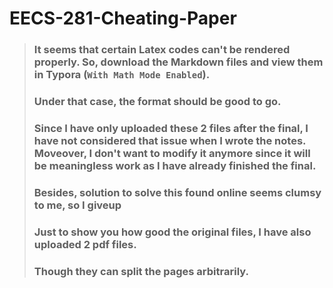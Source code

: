 # EECS-281-Cheating-Paper
> ### It seems that certain Latex codes can't be rendered properly. So, download the Markdown files and view them in Typora (```With Math Mode Enabled```).
> ### Under that case, the format should be good to go.
> ### Since I have only uploaded these 2 files after the final, I have not considered that issue when I wrote the notes. Moveover, I don't want to modify it anymore since it will be meaningless work as I have already finished the final.
> ### Besides, solution to solve this found online seems clumsy to me, so I giveup
> ### Just to show you how good the original files, I have also uploaded 2 pdf files.
> ### Though they can split the pages arbitrarily.
